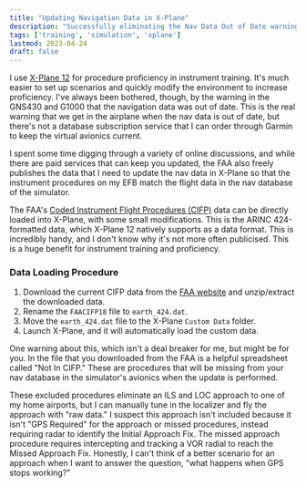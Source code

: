 ```yaml
---
title: "Updating Navigation Data in X-Plane"
description: "Successfully eliminating the Nav Data Out of Date warning."
tags: ['training', 'simulation', 'xplane']
lastmod: 2023-04-24
draft: false
---
```

I use [X-Plane 12](https://www.x-plane.com) for procedure proficiency in instrument training.  It's much easier to set up scenarios and quickly modify the environment to increase proficiency.  I've always been bothered, though, by the warning in the GNS430 and G1000 that the navigation data was out of date.  This is the real warning that we get in the airplane when the nav data is out of date, but there's not a database subscription service that I can order through Garmin to keep the virtual avionics current.

I spent some time digging through a variety of online discussions, and while there are paid services that can keep you updated, the FAA also freely publishes the data that I need to update the nav data in X-Plane so that the instrument procedures on my EFB match the flight data in the nav database of the simulator.

The FAA's [Coded Instrument Flight Procedures (CIFP)](https://www.faa.gov/air_traffic/flight_info/aeronav/digital_products/cifp/download/) data can be directly loaded into X-Plane, with some small modifications.  This is the ARINC 424-formatted data, which X-Plane 12 natively supports as a data format.  This is incredibly handy, and I don't know why it's not more often publicised.  This is a huge benefit for instrument training and proficiency.

### Data Loading Procedure
1. Download the current CIFP data from the [FAA website](https://www.faa.gov/air_traffic/flight_info/aeronav/digital_products/cifp/download/) and unzip/extract the downloaded data.
2. Rename the `FAACIFP18` file to `earth_424.dat`.
3. Move the `earth_424.dat` file to the X-Plane `Custom Data` folder.
4. Launch X-Plane, and it will automatically load the custom data.

One warning about this, which isn't a deal breaker for me, but might be for you.  In the file that you downloaded from the FAA is a helpful spreadsheet called "Not In CIFP."  These are procedures that will be missing from your nav database in the simulator's avionics when the update is performed.

These excluded procedures eliminate an ILS and LOC approach to one of my home airports, but I can manually tune in the localizer and fly the approach with "raw data."  I suspect this approach isn't included because it isn't "GPS Required" for the approach or missed procedures, instead requiring radar to identify the Initial Approach Fix.  The missed approach procedure requires intercepting and tracking a VOR radial to reach the Missed Approach Fix.  Honestly, I can't think of a better scenario for an approach when I want to answer the question, "what happens when GPS stops working?"